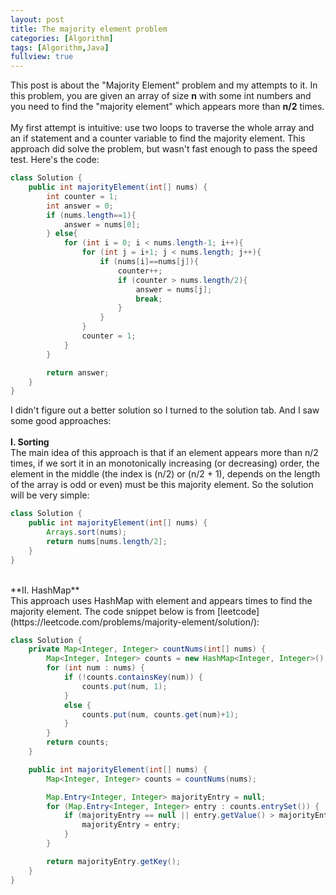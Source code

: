 ```yaml
---
layout: post
title: The majority element problem
categories: [Algorithm]
tags: [Algorithm,Java]
fullview: true
---
```


This post is about the "Majority Element" problem and my attempts to it. In this problem, you are given an array of size **n** with some int numbers and you need to find the "majority element" which appears more than **n/2** times.<br><br>
My first attempt is intuitive: use two loops to traverse the whole array and an if statement and a counter variable to find the majority element. This approach did solve the problem, but wasn't fast enough to pass the speed test. Here's the code:

```java
class Solution {
    public int majorityElement(int[] nums) {
        int counter = 1;
        int answer = 0;
        if (nums.length==1){
            answer = nums[0];
        } else{
            for (int i = 0; i < nums.length-1; i++){
                for (int j = i+1; j < nums.length; j++){
                    if (nums[i]==nums[j]){
                        counter++;
                        if (counter > nums.length/2){
                            answer = nums[j];
                            break;
                        }
                    }
                }
                counter = 1;
            }            
        }

        return answer;
    }
}
```

I didn't figure out a better solution so I turned to the solution tab. And I saw some good approaches: <br><br>
**I. Sorting** <br>
The main idea of this approach is that if an element appears more than n/2 times, if we sort it in an monotonically increasing (or decreasing) order, the element in the middle (the index is (n/2) or (n/2 + 1), depends on the length of the array is odd or even) must be this majority element. So the solution will be very simple:

```java
class Solution {
    public int majorityElement(int[] nums) {
        Arrays.sort(nums);
        return nums[nums.length/2];
    }
}
```
<br>
**II. HashMap**<br>
This approach uses HashMap with element and appears times to find the majority element. The code snippet below is from [leetcode](https://leetcode.com/problems/majority-element/solution/):


```java
class Solution {
    private Map<Integer, Integer> countNums(int[] nums) {
        Map<Integer, Integer> counts = new HashMap<Integer, Integer>();
        for (int num : nums) {
            if (!counts.containsKey(num)) {
                counts.put(num, 1);
            }
            else {
                counts.put(num, counts.get(num)+1);
            }
        }
        return counts;
    }

    public int majorityElement(int[] nums) {
        Map<Integer, Integer> counts = countNums(nums);

        Map.Entry<Integer, Integer> majorityEntry = null;
        for (Map.Entry<Integer, Integer> entry : counts.entrySet()) {
            if (majorityEntry == null || entry.getValue() > majorityEntry.getValue()) {
                majorityEntry = entry;
            }
        }

        return majorityEntry.getKey();
    }
}
```


<br>

